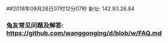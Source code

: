 ##2018年09月28日07时12分07秒 新址: 142.93.26.84
### 兔友常见问题及解答: https://github.com/wanggonging/d/blob/w/FAQ.md
